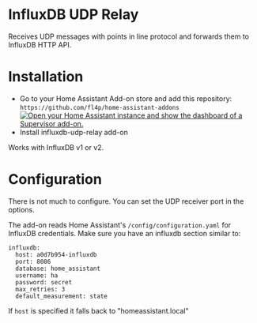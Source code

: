 # InfluxDB UDP Relay

Receives UDP messages with points in line protocol and forwards them to InfluxDB HTTP API.

# Installation
* Go to your Home Assistant Add-on store and add this repository: `https://github.com/fl4p/home-assistant-addons`
  [![Open your Home Assistant instance and show the dashboard of a Supervisor add-on.](https://my.home-assistant.io/badges/supervisor_addon.svg)](https://my.home-assistant.io/redirect/supervisor_addon/?addon=2af0a32d_batmon&repository_url=https%3A%2F%2Fgithub.com%2Ffl4p%2Fhome-assistant-addons)
* Install influxdb-udp-relay add-on

Works with InfluxDB v1 or v2.


# Configuration
There is not much to configure. You can set the UDP receiver port in the options.

The add-on reads Home Assistant's `/config/configuration.yaml` for InfluxDB credentials.
Make sure you have an influxdb section similar to:
```
influxdb:
  host: a0d7b954-influxdb
  port: 8086
  database: home_assistant
  username: ha
  password: secret
  max_retries: 3
  default_measurement: state
```

If `host` is specified it falls back to "homeassistant.local"